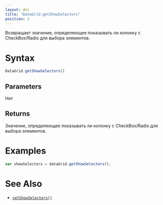 ```yaml
---
layout: doc
title: "DataGrid.getShowSelectors"
position: 2
---
```


Возвращает значение, определяющее показывать ли колонку с CheckBox/Radio для выбора элементов.

# Syntax

```js
DataGrid.getShowSelectors()
```

## Parameters

Нет

## Returns

Значение, определяющее показывать ли колонку с CheckBox/Radio для выбора элементов.

# Examples

```js
var showSelectors = dataGrid.getShowSelectors();
```

# See Also

* [`setShowSelectors()`](../DataGrid.setShowSelectors/)
